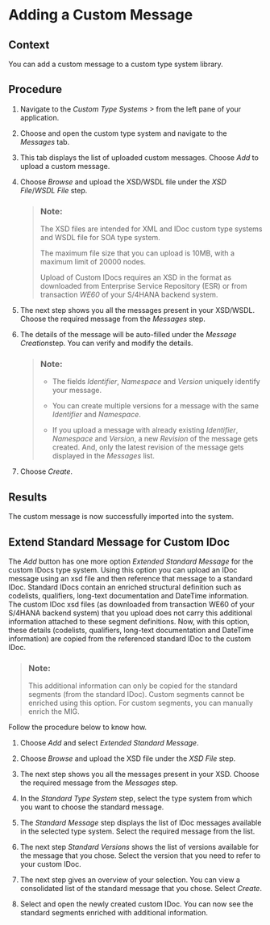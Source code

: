 <!-- loio8b7eb45224cb4162917ec7f5958d9c29 -->

<link rel="stylesheet" type="text/css" href="../css/sap-icons.css"/>

# Adding a Custom Message



## Context

You can add a custom message to a custom type system library.



## Procedure

1.  Navigate to the *Custom Type Systems* <span class="SAP-icons-V5"></span> from the left pane of your application.

2.  Choose and open the custom type system and navigate to the *Messages* tab.

3.  This tab displays the list of uploaded custom messages. Choose *Add* to upload a custom message.

4.  Choose *Browse* and upload the XSD/WSDL file under the *XSD File*/*WSDL File* step.

    > ### Note:  
    > The XSD files are intended for XML and IDoc custom type systems and WSDL file for SOA type system.
    > 
    > The maximum file size that you can upload is 10MB, with a maximum limit of 20000 nodes.
    > 
    > Upload of Custom IDocs requires an XSD in the format as downloaded from Enterprise Service Repository \(ESR\) or from transaction *WE60* of your S/4HANA backend system.

5.  The next step shows you all the messages present in your XSD/WSDL. Choose the required message from the *Messages* step.

6.  The details of the message will be auto-filled under the *Message Creation*step. You can verify and modify the details.

    > ### Note:  
    > -   The fields *Identifier*, *Namespace* and *Version* uniquely identify your message.
    > 
    > -   You can create multiple versions for a message with the same *Identifier* and *Namespace*.
    > -   If you upload a message with already existing *Identifier*, *Namespace* and *Version*, a new *Revision* of the message gets created. And, only the latest revision of the message gets displayed in the *Messages* list.

7.  Choose *Create*.




<a name="loio8b7eb45224cb4162917ec7f5958d9c29__result_azq_21h_spb"/>

## Results

The custom message is now successfully imported into the system.

<a name="concept_clb_1t5_czb"/>

<!-- concept\_clb\_1t5\_czb -->

## Extend Standard Message for Custom IDoc

The *Add* button has one more option *Extended Standard Message* for the custom IDocs type system. Using this option you can upload an IDoc message using an xsd file and then reference that message to a standard IDoc. Standard IDocs contain an enriched structural definition such as codelists, qualifiers, long-text documentation and DateTime information. The custom IDoc xsd files \(as downloaded from transaction WE60 of your S/4HANA backend system\) that you upload does not carry this additional information attached to these segment definitions. Now, with this option, these details \(codelists, qualifiers, long-text documentation and DateTime information\) are copied from the referenced standard IDoc to the custom IDoc.

> ### Note:  
> This additional information can only be copied for the standard segments \(from the standard IDoc\). Custom segments cannot be enriched using this option. For custom segments, you can manually enrich the MIG.

Follow the procedure below to know how.

1.  Choose *Add* and select *Extended Standard Message*.

2.  Choose *Browse* and upload the XSD file under the *XSD File* step.
3.  The next step shows you all the messages present in your XSD. Choose the required message from the *Messages* step.
4.  In the *Standard Type System* step, select the type system from which you want to choose the standard message.
5.  The *Standard Message* step displays the list of IDoc messages available in the selected type system. Select the required message from the list.
6.  The next step *Standard Versions* shows the list of versions available for the message that you chose. Select the version that you need to refer to your custom IDoc.
7.  The next step gives an overview of your selection. You can view a consolidated list of the standard message that you chose. Select *Create*.
8.  Select and open the newly created custom IDoc. You can now see the standard segments enriched with additional information.

